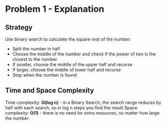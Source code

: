 # Problem 1 - Explanation
## Strategy
Use binary search to calculate the square root of the number:
- Split the number in half
- Choose the middle of the number and check if the power of two is the closest to the number
- If smaller, choose the middle of the upper half and recurse
- If larger, choose the middle of lower half and recurse
- Stop when the number is found

## Time and Space Complexity
Time complexity: **O(log n)** - in a Binary Search, the search range reduces by half with each search, so in log n steps you find the result
Space complexity: **O(1)** - there is no need for extra resources, no matter how large the number.
